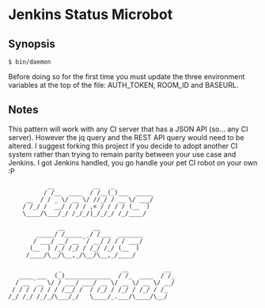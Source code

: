 # Jenkins Status Microbot

## Synopsis

    $ bin/daemon

Before doing so for the first time you must update the three
environment variables at the top of the file: AUTH_TOKEN, ROOM_ID and
BASEURL.

## Notes

This pattern will work with any CI server that has a JSON API
(so&hellip; any CI server). However the jq query and the REST API
query would need to be altered. I suggest forking this project if you
decide to adopt another CI system rather than trying to remain parity
between your use case and Jenkins. I got Jenkins handled, you go
handle your pet CI robot on your own :P



               __           __   _
              / /__  ____  / /__(_)___  _____
         __  / / _ \/ __ \/ //_/ / __ \/ ___/
        / /_/ /  __/ / / / ,< / / / / (__  )
        \____/\___/_/ /_/_/|_/_/_/ /_/____/

                  __        __
            _____/ /_____ _/ /___  _______
           / ___/ __/ __ `/ __/ / / / ___/
          (__  ) /_/ /_/ / /_/ /_/ (__  )
         /____/\__/\__,_/\__/\__,_/____/

                  _                 __          __
       ____ ___  (_)_____________  / /_  ____  / /_
      / __ `__ \/ / ___/ ___/ __ \/ __ \/ __ \/ __/
     / / / / / / / /__/ /  / /_/ / /_/ / /_/ / /_
    /_/ /_/ /_/_/\___/_/   \____/_.___/\____/\__/
